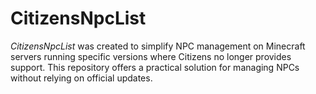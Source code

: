 # CitizensNpcList
*CitizensNpcList* was created to simplify NPC management on Minecraft servers running specific versions where Citizens no longer provides support. This repository offers a practical solution for managing NPCs without relying on official updates.
